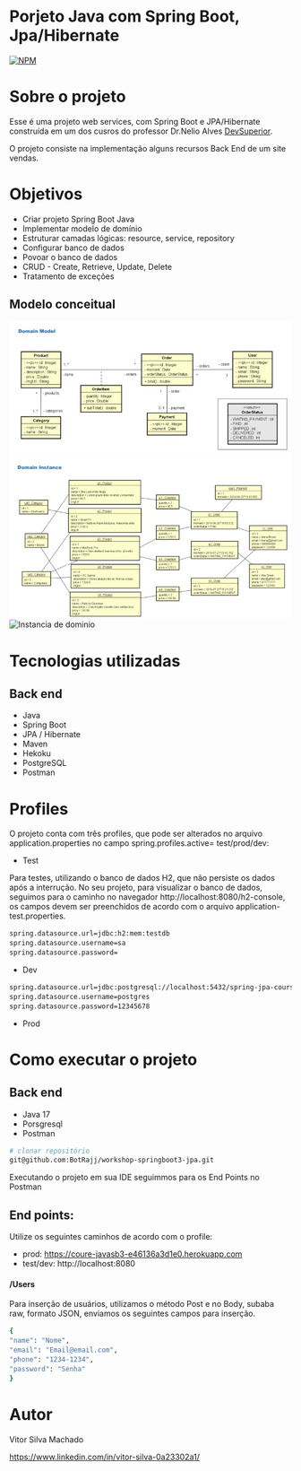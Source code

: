 # Porjeto Java com Spring Boot, Jpa/Hibernate
[![NPM](https://img.shields.io/npm/l/react)](https://github.com/BotRajj/workshop-springboot3-jpa/blob/main/LICENSE) 

# Sobre o projeto

Esse é uma projeto web services, com Spring Boot e JPA/Hibernate construída em um dos cusros do professor Dr.Nelio Alves [DevSuperior](https://devsuperior.com "Site da DevSuperior").

O projeto consiste na implementação alguns recursos Back End de um site vendas.

# Objetivos
- Criar projeto Spring Boot Java
- Implementar modelo de domínio
- Estruturar camadas lógicas: resource, service, repository
- Configurar banco de dados
- Povoar o banco de dados
- CRUD - Create, Retrieve, Update, Delete
- Tratamento de exceções
  
## Modelo conceitual
![Modelo Conceitual](https://github.com/BotRajj/assets/blob/main/JSBJH/ModeloConceitual.jpeg)
![Instancia de dominio](https://github.com/BotRajj/assets/blob/main/JSBJH/InstanciaDeDominio.jpeg)
![Instancia de dominio](https://github.com/BotRajj/assets/blob/main/JSBJH/CamadasL%C3%B3gicas.jpeg)

# Tecnologias utilizadas
## Back end
- Java
- Spring Boot
- JPA / Hibernate
- Maven
- Hekoku
- PostgreSQL
- Postman

# Profiles

O projeto conta com três profiles, que pode ser alterados no arquivo application.properties no campo spring.profiles.active= test/prod/dev:

- Test

Para testes, utilizando o banco de dados H2, que não persiste os dados após a interrução. No seu projeto, para visualizar o banco de dados, seguimos para o caminho no navegador http://localhost:8080/h2-console, os campos devem ser preenchidos de acordo com o arquivo application-test.properties.

```bash
spring.datasource.url=jdbc:h2:mem:testdb
spring.datasource.username=sa
spring.datasource.password=
```

- Dev



```bash
spring.datasource.url=jdbc:postgresql://localhost:5432/spring-jpa-course
spring.datasource.username=postgres
spring.datasource.password=12345678
```

- Prod
  
# Como executar o projeto

## Back end
- Java 17
- Porsgresql
- Postman

```bash
# clonar repositório
git@github.com:BotRajj/workshop-springboot3-jpa.git
```

Executando o projeto em sua IDE seguimmos para os End Points no Postman
 
## End points:   

Utilize os seguintes caminhos de acordo com o profile:
- prod: https://coure-javasb3-e46136a3d1e0.herokuapp.com
- test/dev: http://localhost:8080

#### /Users
Para inserção de usuários, utilizamos o método Post e no Body, subaba raw, formato JSON, enviamos os seguintes campos para inserção. 
```bash
{
"name": "Nome",
"email": "Email@email.com",
"phone": "1234-1234",
"password": "Senha"
}
```

# Autor

Vitor Silva Machado

https://www.linkedin.com/in/vitor-silva-0a23302a1/ 
